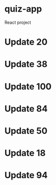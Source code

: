 # quiz-app
React project
# Update 20
# Update 38
# Update 100
# Update 84
# Update 50
# Update 18
# Update 94

